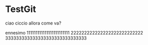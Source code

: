 # TestGit
ciao
ciccio
allora come va?









ennesimo
111111111111111111111111
222222222222222222222222222
333333333333333333333333333333